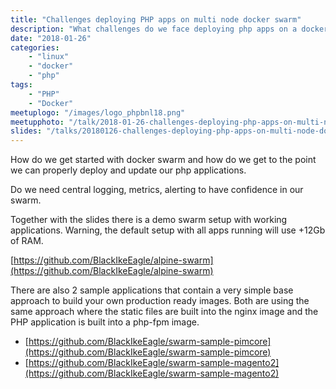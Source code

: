 ```yaml
---
title: "Challenges deploying PHP apps on multi node docker swarm"
description: "What challenges do we face deploying php apps on a docker swarm"
date: "2018-01-26"
categories:
    - "linux"
    - "docker"
    - "php"
tags:
    - "PHP"
    - "Docker"
meetuplogo: "/images/logo_phpbnl18.png"
meetupphoto: "/talk/2018-01-26-challenges-deploying-php-apps-on-multi-node-docker-swarm/DUe-VvyX4AA6Axc.jpg"
slides: "/talks/20180126-challenges-deploying-php-apps-on-multi-node-docker-swarm/"
---
```


How do we get started with docker swarm and how do we get to the point we can
properly deploy and update our php applications. 

Do we need central logging, metrics, alerting to have confidence in our swarm.

<!--more-->

Together with the slides there is a demo swarm setup with working applications.
Warning, the default setup with all apps running will use +12Gb of RAM.

[https://github.com/BlackIkeEagle/alpine-swarm](https://github.com/BlackIkeEagle/alpine-swarm)

There are also 2 sample applications that contain a very simple base approach
to build your own production ready images. Both are using the same approach
where the static files are built into the nginx image and the PHP application
is built into a php-fpm image.

- [https://github.com/BlackIkeEagle/swarm-sample-pimcore](https://github.com/BlackIkeEagle/swarm-sample-pimcore)
- [https://github.com/BlackIkeEagle/swarm-sample-magento2](https://github.com/BlackIkeEagle/swarm-sample-magento2)
